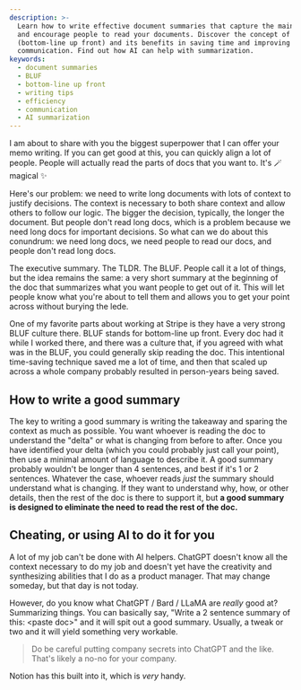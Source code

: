 ```yaml
---
description: >-
  Learn how to write effective document summaries that capture the main points
  and encourage people to read your documents. Discover the concept of BLUF
  (bottom-line up front) and its benefits in saving time and improving
  communication. Find out how AI can help with summarization.
keywords:
  - document summaries
  - BLUF
  - bottom-line up front
  - writing tips
  - efficiency
  - communication
  - AI summarization
---
```


I am about to share with you the biggest superpower that I can offer your memo writing. If you can get good at this, you can quickly align a lot of people. People will actually read the parts of docs that you want to. It's 🪄 magical ✨

Here's our problem: we need to write long documents with lots of context to justify decisions. The context is necessary to both share context and allow others to follow our logic. The bigger the decision, typically, the longer the document. But people don't read long docs, which is a problem because we need long docs for important decisions. So what can we do about this conundrum: we need long docs, we need people to read our docs, and people don't read long docs.

The executive summary. The TLDR. The BLUF. People call it a lot of things, but the idea remains the same: a very short summary at the beginning of the doc that summarizes what you want people to get out of it. This will let people know what you're about to tell them and allows you to get your point across without burying the lede.

One of my favorite parts about working at Stripe is they have a very strong BLUF culture there. BLUF stands for bottom-line up front. Every doc had it while I worked there, and there was a culture that, if you agreed with what was in the BLUF, you could generally skip reading the doc. This intentional time-saving technique saved me a lot of time, and then that scaled up across a whole company probably resulted in person-years being saved.

## How to write a good summary

The key to writing a good summary is writing the takeaway and sparing the context as much as possible. You want whoever is reading the doc to understand the "delta" or what is changing from before to after. Once you have identified your delta (which you could probably just call your point), then use a minimal amount of language to describe it. A good summary probably wouldn't be longer than 4 sentences, and best if it's 1 or 2 sentences. Whatever the case, whoever reads _just_ the summary should understand what is changing. If they want to understand why, how, or other details, then the rest of the doc is there to support it, but **a good summary is designed to eliminate the need to read the rest of the doc.**

## Cheating, or using AI to do it for you

A lot of my job can't be done with AI helpers. ChatGPT doesn't know all the context necessary to do my job and doesn't yet have the creativity and synthesizing abilities that I do as a product manager. That may change someday, but that day is not today.

However, do you know what ChatGPT / Bard / LLaMA are _really_ good at? Summarizing things. You can basically say, "Write a 2 sentence summary of this: \<paste doc>" and it will spit out a good summary. Usually, a tweak or two and it will yield something very workable.

> Do be careful putting company secrets into ChatGPT and the like. That's likely a no-no for your company.

Notion has this built into it, which is _very_ handy.
